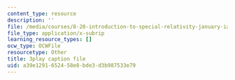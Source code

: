 ```yaml
---
content_type: resource
description: ''
file: /media/courses/8-20-introduction-to-special-relativity-january-iap-2021/a39e1291652458e8bde3d3b987533e79_ka99Wu1VlVo.vtt
file_type: application/x-subrip
learning_resource_types: []
ocw_type: OCWFile
resourcetype: Other
title: 3play caption file
uid: a39e1291-6524-58e8-bde3-d3b987533e79
---
```

